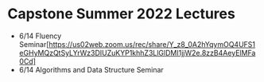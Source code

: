 # Capstone Summer 2022 Lectures
* 6/14 Fluency Seminar[https://us02web.zoom.us/rec/share/Y_z8_0A2hYqymOQ4UFS1eGHyMQzQtSyLYrWz3DIUZuKYP1khhZ3LlGlDMI1jjW2e.8zzB4AeyElMFa0Cd]
* 6/14 Algorithms and Data Structure Seminar
